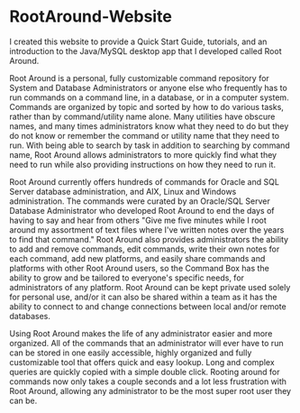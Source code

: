 # RootAround-Website
I created this website to provide a Quick Start Guide, tutorials, and an introduction to the Java/MySQL desktop app that I developed called Root Around. 

Root Around is a personal, fully customizable command repository for System and Database Administrators or anyone else who frequently has to run commands on a command line, in a database, or in a computer system. Commands are organized by topic and sorted by how to do various tasks, rather than by command/utility name alone. Many utilities have obscure names, and many times administrators know what they need to do but they do not know or remember the command or utility name that they need to run. With being able to search by task in addition to searching by command name, Root Around allows administrators to more quickly find what they need to run while also providing instructions on how they need to run it.
                       
Root Around currently offers hundreds of commands for Oracle and SQL Server database administration, and AIX, Linux and Windows administration. The commands were curated by an Oracle/SQL Server Database Administrator who developed Root Around to end the days of having to say and hear from others "Give me five minutes while I root around my assortment of text files where I've written notes over the years to find that command." Root Around also provides administrators the ability to add and remove commands, edit commands, write their own notes for each command, add new platforms, and easily share commands and platforms with other Root Around users, so the Command Box has the ability to grow and be tailored to everyone's specific needs, for administrators of any platform. Root Around can be kept private used solely for personal use, and/or it can also be shared within a team as it has the ability to connect to and change connections between local and/or remote databases.                  
                    
Using Root Around makes the life of any administrator easier and more organized. All of the commands that an administrator will ever have to run can be stored in one easily accessible, highly organized and fully customizable tool that offers quick and easy lookup. Long and complex queries are quickly copied with a simple double click. Rooting around for commands now only takes a couple seconds and a lot less frustration with Root Around, allowing any administrator to be the most super root user they can be.
